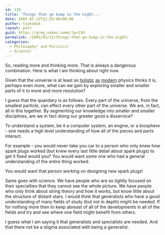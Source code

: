 ```yaml
---
id: 110
title: 'Things that go bump in the night...'
date: 2005-03-12T22:29:00+00:00
author: tsykoduk
layout: post
guid: https://greg.nokes.name/?p=110
permalink: /2005/03/12/things-that-go-bump-in-the-night/
categories:
  - Philosophy! and Politics!
  - Science!
---
```

So, reading more and thinking more. That is always a dangerous combination. Here is what I am thinking about right now.

Given that the universe is at least as [holistic](http://www.encyclopedia.com/html/M/Machspri.asp) [as](http://arxiv.org/PS_cache/physics/pdf/0112/0112094.pdf) [modern](http://citebase.eprints.org/cgi-bin/citations?id=oai:arXiv.org:gr-qc/9812003) physics thinks it is, perhaps even more, what can we gain by exploring smaller and smaller parts of it to more and more resolution?

I guess that the quandary is as follows. Every part of the universe, from the smallest particle, can effect every other part of the universe. We are, in fact, all in this together. By segmenting our knowledge into smaller and smaller disciplines, are we in fact doing our greater good a disservice?

To understand a system, be it a computer system, an engine, or a biosphere - one needs a high level understanding of how all of the pieces and parts interact.

For example - you would never take you car to a person who only knew how spark plugs worked (but knew every last little detail about spark plugs) to get it fixed would you? You would want some one who had a general understanding of the entire thing worked.

You would want that person working on designing new spark plugs!

Same goes with science. We have people who are so tightly focused on their specialties that they cannot see the whole picture. We have people who only think about string theory and how it works, but know little about the structure of distant stars. I would think that generalists who have a good understanding of many fields of study (but not in depth) might be needed. If for nothing more then to keep abreast of all of the developments in all of the fields and try and see where one field might benefit from others.

I guess what I am saying it that generalists and specialists are needed. And that there not be a stigma associated with being a generalist.